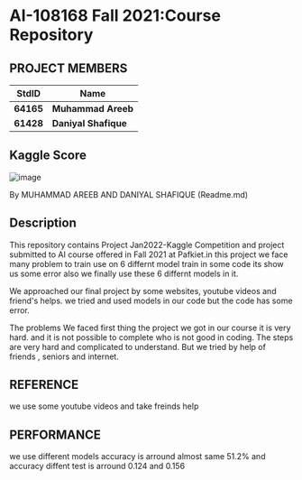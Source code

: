 


# AI-108168 Fall 2021:Course Repository #

## PROJECT MEMBERS ##
StdID | Name
------------ | -------------
**64165** | **Muhammad Areeb**
**61428** | **Daniyal Shafique**


## Kaggle Score ##
![image](https://user-images.githubusercontent.com/89004554/148608918-43c839e8-c574-4a1b-b99d-4fb61b8fc249.png)
 
 By  MUHAMMAD AREEB AND DANIYAL SHAFIQUE (Readme.md)
 
## Description ##
This repository contains Project Jan2022-Kaggle Competition and project submitted to AI course offered in Fall 2021 at Pafkiet.in this project we face many problem to train use on 6 differnt model train in some code its show us some error also we finally use these 6 differnt models in it.

We approached our final project by some websites, youtube videos and friend's helps.
we tried and used models in our code but the code has some error.

The problems We faced first thing the project we got in our course it is very hard.
and it is not possible to complete who is not good in coding.
The steps are very hard and complicated to understand.
But we tried by help of friends , seniors and internet.


## REFERENCE ##
we use some youtube videos and take freinds help 

## PERFORMANCE ##
we use different models accuracy is arround almost same  51.2% and accuracy diffent test is arround 0.124 and 0.156 
 
 


